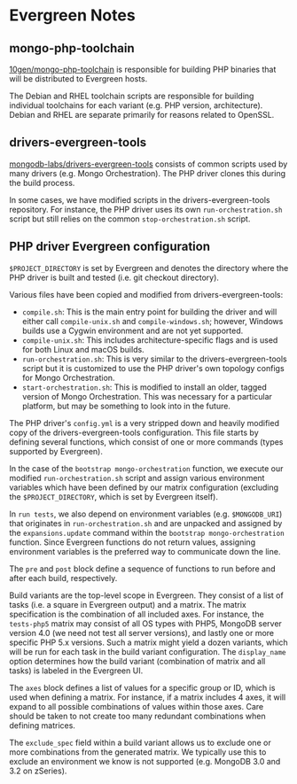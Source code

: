 # Evergreen Notes

## mongo-php-toolchain

[10gen/mongo-php-toolchain](https://github.com/10gen/mongo-php-toolchain) is
responsible for building PHP binaries that will be distributed to Evergreen
hosts.

The Debian and RHEL toolchain scripts are responsible for building individual
toolchains for each variant (e.g. PHP version, architecture). Debian and RHEL
are separate primarily for reasons related to OpenSSL.

## drivers-evergreen-tools

[mongodb-labs/drivers-evergreen-tools](https://github.com/mongodb-labs/drivers-evergreen-tools)
consists of common scripts used by many drivers (e.g. Mongo Orchestration). The
PHP driver clones this during the build process.

In some cases, we have modified scripts in the drivers-evergreen-tools
repository. For instance, the PHP driver uses its own `run-orchestration.sh`
script but still relies on the common `stop-orchestration.sh` script.

## PHP driver Evergreen configuration

`$PROJECT_DIRECTORY` is set by Evergreen and denotes the directory where the PHP
driver is built and tested (i.e. git checkout directory).

Various files have been copied and modified from drivers-evergreen-tools:

 * `compile.sh`: This is the main entry point for building the driver and will
   either call `compile-unix.sh` and `compile-windows.sh`; however, Windows
   builds use a Cygwin environment and are not yet supported.
 * `compile-unix.sh`: This includes architecture-specific flags and is used for
   both Linux and macOS builds.
 * `run-orchestration.sh`: This is very similar to the drivers-evergreen-tools
   script but it is customized to use the PHP driver's own topology configs for
   Mongo Orchestration.
 * `start-orchestration.sh`: This is modified to install an older, tagged
   version of Mongo Orchestration. This was necessary for a particular platform,
   but may be something to look into in the future.

The PHP driver's `config.yml` is a very stripped down and heavily modified copy
of the drivers-evergreen-tools configuration. This file starts by defining
several functions, which consist of one or more commands (types supported by
Evergreen).

In the case of the `bootstrap mongo-orchestration` function, we execute our
modified `run-orchestration.sh` script and assign various environment variables
which have been defined by our matrix configuration (excluding the
`$PROJECT_DIRECTORY`, which is set by Evergreen itself).

In `run tests`, we also depend on environment variables (e.g. `$MONGODB_URI`)
that originates in `run-orchestration.sh` and are unpacked and assigned by the
`expansions.update` command within the `bootstrap mongo-orchestration` function.
Since Evergreen functions do not return values, assigning environment variables
is the preferred way to communicate down the line.

The `pre` and `post` block define a sequence of functions to run before and
after each build, respectively.

Build variants are the top-level scope in Evergreen. They consist of a list of
tasks (i.e. a square in Evergreen output) and a matrix. The matrix specification
is the combination of all included axes. For instance, the `tests-php5` matrix
may consist of all OS types with PHP5, MongoDB server version 4.0 (we need not
test all server versions), and lastly one or more specific PHP 5.x versions.
Such a matrix might yield a dozen variants, which will be run for each task in
the build variant configuration. The `display_name` option determines how the
build variant (combination of matrix and all tasks) is labeled in the Evergreen
UI.

The `axes` block defines a list of values for a specific group or ID, which is
used when defining a matrix. For instance, if a matrix includes 4 axes, it will
expand to all possible combinations of values within those axes. Care should be
taken to not create too many redundant combinations when defining matrices.

The `exclude_spec` field within a build variant allows us to exclude one or more
combinations from the generated matrix. We typically use this to exclude an
environment we know is not supported (e.g. MongoDB 3.0 and 3.2 on zSeries).

